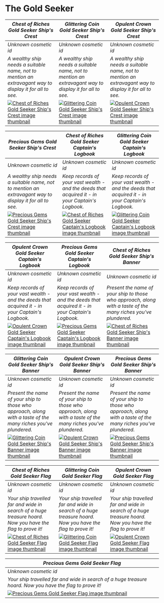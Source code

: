 # The Gold Seeker

| *Chest of Riches Gold Seeker Ship's Crest* | *Glittering Coin Gold Seeker Ship's Crest* | *Opulent Crown Gold Seeker Ship's Crest* |
| ------------------------------------------ | ------------------------------------------ | ---------------------------------------- |
| *Unknown cosmetic id* | *Unknown cosmetic id* | *Unknown cosmetic id* |
| *A wealthy ship needs a suitable name, not to mention an extravagant way to display it for all to see.* | *A wealthy ship needs a suitable name, not to mention an extravagant way to display it for all to see.* | *A wealthy ship needs a suitable name, not to mention an extravagant way to display it for all to see.* |
| [![*Chest of Riches Gold Seeker Ship's Crest* image thumbnail](https://cdn.merciasquill.com/images/67035fed8ad30bf0035179c4)](https://seaofthieves.wiki.gg/wiki/Chest_of_Riches_Gold_Seeker_Ship's_Crest) | [![*Glittering Coin Gold Seeker Ship's Crest* image thumbnail](https://cdn.merciasquill.com/images/67035fed8ad30bf0035179c4)](https://seaofthieves.wiki.gg/wiki/Glittering_Coin_Gold_Seeker_Ship's_Crest) | [![*Opulent Crown Gold Seeker Ship's Crest* image thumbnail](https://cdn.merciasquill.com/images/67035fed8ad30bf0035179c4)](https://seaofthieves.wiki.gg/wiki/Opulent_Crown_Gold_Seeker_Ship's_Crest) |

| *Precious Gems Gold Seeker Ship's Crest* | *Chest of Riches Gold Seeker Captain's Logbook* | *Glittering Coin Gold Seeker Captain's Logbook* |
| ---------------------------------------- | ----------------------------------------------- | ----------------------------------------------- |
| *Unknown cosmetic id* | *Unknown cosmetic id* | *Unknown cosmetic id* |
| *A wealthy ship needs a suitable name, not to mention an extravagant way to display it for all to see.* | *Keep records of your vast wealth - and the deeds that acquired it - in your Captain's Logbook.* | *Keep records of your vast wealth - and the deeds that acquired it - in your Captain's Logbook.* |
| [![*Precious Gems Gold Seeker Ship's Crest* image thumbnail](https://cdn.merciasquill.com/images/67035fed8ad30bf0035179c4)](https://seaofthieves.wiki.gg/wiki/Precious_Gems_Gold_Seeker_Ship's_Crest) | [![*Chest of Riches Gold Seeker Captain's Logbook* image thumbnail](https://cdn.merciasquill.com/images/67035fed8ad30bf0035179c4)](https://seaofthieves.wiki.gg/wiki/Chest_of_Riches_Gold_Seeker_Captain's_Logbook) | [![*Glittering Coin Gold Seeker Captain's Logbook* image thumbnail](https://cdn.merciasquill.com/images/67035fed8ad30bf0035179c4)](https://seaofthieves.wiki.gg/wiki/Glittering_Coin_Gold_Seeker_Captain's_Logbook) |

| *Opulent Crown Gold Seeker Captain's Logbook* | *Precious Gems Gold Seeker Captain's Logbook* | *Chest of Riches Gold Seeker Ship's Banner* |
| --------------------------------------------- | --------------------------------------------- | ------------------------------------------- |
| *Unknown cosmetic id* | *Unknown cosmetic id* | *Unknown cosmetic id* |
| *Keep records of your vast wealth - and the deeds that acquired it - in your Captain's Logbook.* | *Keep records of your vast wealth - and the deeds that acquired it - in your Captain's Logbook.* | *Present the name of your ship to those who approach, along with a taste of the many riches you've plundered.* |
| [![*Opulent Crown Gold Seeker Captain's Logbook* image thumbnail](https://cdn.merciasquill.com/images/67035fed8ad30bf0035179c4)](https://seaofthieves.wiki.gg/wiki/Opulent_Crown_Gold_Seeker_Captain's_Logbook) | [![*Precious Gems Gold Seeker Captain's Logbook* image thumbnail](https://cdn.merciasquill.com/images/67035fed8ad30bf0035179c4)](https://seaofthieves.wiki.gg/wiki/Precious_Gems_Gold_Seeker_Captain's_Logbook) | [![*Chest of Riches Gold Seeker Ship's Banner* image thumbnail](https://cdn.merciasquill.com/images/67035fed8ad30bf0035179c4)](https://seaofthieves.wiki.gg/wiki/Chest_of_Riches_Gold_Seeker_Ship's_Banner) |

| *Glittering Coin Gold Seeker Ship's Banner* | *Opulent Crown Gold Seeker Ship's Banner* | *Precious Gems Gold Seeker Ship's Banner* |
| ------------------------------------------- | ----------------------------------------- | ----------------------------------------- |
| *Unknown cosmetic id* | *Unknown cosmetic id* | *Unknown cosmetic id* |
| *Present the name of your ship to those who approach, along with a taste of the many riches you've plundered.* | *Present the name of your ship to those who approach, along with a taste of the many riches you've plundered.* | *Present the name of your ship to those who approach, along with a taste of the many riches you've plundered.* |
| [![*Glittering Coin Gold Seeker Ship's Banner* image thumbnail](https://cdn.merciasquill.com/images/67035fed8ad30bf0035179c4)](https://seaofthieves.wiki.gg/wiki/Glittering_Coin_Gold_Seeker_Ship's_Banner) | [![*Opulent Crown Gold Seeker Ship's Banner* image thumbnail](https://cdn.merciasquill.com/images/67035fed8ad30bf0035179c4)](https://seaofthieves.wiki.gg/wiki/Opulent_Crown_Gold_Seeker_Ship's_Banner) | [![*Precious Gems Gold Seeker Ship's Banner* image thumbnail](https://cdn.merciasquill.com/images/67035fed8ad30bf0035179c4)](https://seaofthieves.wiki.gg/wiki/Precious_Gems_Gold_Seeker_Ship's_Banner) |

| *Chest of Riches Gold Seeker Flag* | *Glittering Coin Gold Seeker Flag* | *Opulent Crown Gold Seeker Flag* |
| ---------------------------------- | ---------------------------------- | -------------------------------- |
| *Unknown cosmetic id* | *Unknown cosmetic id* | *Unknown cosmetic id* |
| *Your ship travelled far and wide in search of a huge treasure hoard. Now you have the flag to prove it!* | *Your ship travelled far and wide in search of a huge treasure hoard. Now you have the flag to prove it!* | *Your ship travelled far and wide in search of a huge treasure hoard. Now you have the flag to prove it!* |
| [![*Chest of Riches Gold Seeker Flag* image thumbnail](https://cdn.merciasquill.com/images/67035fed8ad30bf0035179c4)](https://seaofthieves.wiki.gg/wiki/Chest_of_Riches_Gold_Seeker_Flag) | [![*Glittering Coin Gold Seeker Flag* image thumbnail](https://cdn.merciasquill.com/images/67035fed8ad30bf0035179c4)](https://seaofthieves.wiki.gg/wiki/Glittering_Coin_Gold_Seeker_Flag) | [![*Opulent Crown Gold Seeker Flag* image thumbnail](https://cdn.merciasquill.com/images/67035fed8ad30bf0035179c4)](https://seaofthieves.wiki.gg/wiki/Opulent_Crown_Gold_Seeker_Flag) |

| *Precious Gems Gold Seeker Flag* |
| -------------------------------- |
| *Unknown cosmetic id* |
| *Your ship travelled far and wide in search of a huge treasure hoard. Now you have the flag to prove it!* |
| [![*Precious Gems Gold Seeker Flag* image thumbnail](https://cdn.merciasquill.com/images/67035fed8ad30bf0035179c4)](https://seaofthieves.wiki.gg/wiki/Precious_Gems_Gold_Seeker_Flag) |
